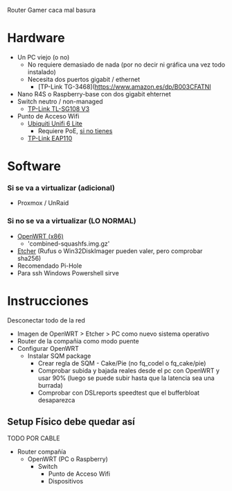 Router Gamer caca mal basura

# Hardware
- Un PC viejo (o no)
  - No requiere demasiado de nada (por no decir ni gráfica una vez todo instalado)
  - Necesita dos puertos gigabit / ethernet
    - [TP-Link TG-3468](https://www.amazon.es/dp/B003CFATNI
- Nano R4S o Raspberry-base con dos gigabit ehternet
- Switch neutro / non-managed
  - [TP-Link TL-SG108 V3](https://www.amazon.es/dp/B01EXDG2MO/)
- Punto de Acceso Wifi
  - [Ubiquiti Unifi 6 Lite](https://eu.store.ui.com/collections/unifi-network-access-points/products/unifi-ap-6-lite)
    - Requiere PoE, [si no tienes](https://eu.store.ui.com/collections/related/products/u-poe-af?_pos=1&_sid=215efeb46&_ss=r)
  - [TP-Link EAP110](https://www.pccomponentes.com/tp-link-eap110-punto-de-acceso-300-mbps)

# Software
### Si se va a virtualizar (adicional)
- Proxmox / UnRaid
### Si no se va a virtualizar (LO NORMAL)
- [OpenWRT (x86)](https://downloads.openwrt.org/releases/19.07.6/targets/x86/64/)
  - 'combined-squashfs.img.gz'
- [Etcher](https://www.balena.io/etcher/) (Rufus o Win32DiskImager pueden valer, pero comprobar sha256)
- Recomendado Pi-Hole
- Para ssh Windows Powershell sirve

# Instrucciones
Desconectar todo de la red
- Imagen de OpenWRT > Etcher > PC como nuevo sistema operativo
- Router de la compañia como modo puente
- Configurar OpenWRT
  - Instalar SQM package
    - Crear regla de SQM - Cake/Pie (no fq_codel o fq_cake/pie)
    - Comprobar subida y bajada reales desde el pc con OpenWRT y usar 90% (luego se puede subir hasta que la latencia sea una burrada)
    - Comprobar con DSLreports speedtest que el bufferbloat desaparezca

## Setup Físico debe quedar así
TODO POR CABLE
- Router compañía
  - OpenWRT (PC o Raspberry)
    - Switch
      - Punto de Acceso Wifi
      - Dispositivos

